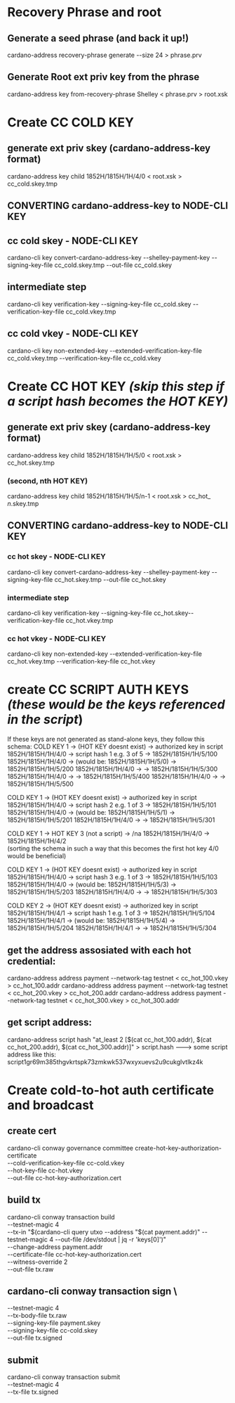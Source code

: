 
# Recovery Phrase and root



## Generate a seed phrase (and back it up!)
cardano-address recovery-phrase generate --size 24 > phrase.prv

## Generate Root ext priv key from the phrase
cardano-address key from-recovery-phrase Shelley < phrase.prv > root.xsk



# Create CC COLD KEY


## generate ext priv skey (cardano-address-key format)
cardano-address key child 1852H/1815H/1H/4/0  < root.xsk > cc_cold.skey.tmp


## CONVERTING cardano-address-key to NODE-CLI KEY

## cc cold skey - NODE-CLI KEY
cardano-cli key convert-cardano-address-key --shelley-payment-key --signing-key-file cc_cold.skey.tmp --out-file cc_cold.skey

## intermediate step
cardano-cli key verification-key --signing-key-file  cc_cold.skey --verification-key-file cc_cold.vkey.tmp

## cc cold vkey - NODE-CLI KEY
cardano-cli key non-extended-key --extended-verification-key-file cc_cold.vkey.tmp --verification-key-file cc_cold.vkey




# Create CC HOT KEY *(skip this step if a script hash becomes the HOT KEY)*



## generate ext priv skey (cardano-address-key format)
cardano-address key child 1852H/1815H/1H/5/0  < root.xsk > cc_hot.skey.tmp

### (second, nth HOT KEY)
cardano-address key child 1852H/1815H/1H/5/n-1  < root.xsk > cc_hot_ *n*.skey.tmp


## CONVERTING cardano-address-key to NODE-CLI KEY

### cc hot skey - NODE-CLI KEY
cardano-cli key convert-cardano-address-key --shelley-payment-key --signing-key-file cc_hot.skey.tmp --out-file cc_hot.skey

### intermediate step
cardano-cli key verification-key --signing-key-file  cc_hot.skey--verification-key-file cc_hot.vkey.tmp

### cc hot vkey - NODE-CLI KEY
cardano-cli key non-extended-key --extended-verification-key-file cc_hot.vkey.tmp --verification-key-file cc_hot.vkey



# create CC SCRIPT AUTH KEYS *(these would be the keys referenced in the script*)


If these keys are not generated as stand-alone keys, they follow this schema: 
COLD KEY 1           -> (HOT KEY doesnt exist)          -> authorized key in script
1852H/1815H/1H/4/0   -> script hash 1 e.g. 3 of 5       -> 1852H/1815H/1H/5/100
1852H/1815H/1H/4/0   -> (would be: 1852H/1815H/1H/5/0)  -> 1852H/1815H/1H/5/200
1852H/1815H/1H/4/0   ->                                 -> 1852H/1815H/1H/5/300
1852H/1815H/1H/4/0   ->                                 -> 1852H/1815H/1H/5/400
1852H/1815H/1H/4/0   ->                                 -> 1852H/1815H/1H/5/500

COLD KEY 1           -> (HOT KEY doesnt exist)          -> authorized key in script
1852H/1815H/1H/4/0   -> script hash 2 e.g. 1 of 3       -> 1852H/1815H/1H/5/101
1852H/1815H/1H/4/0   -> (would be: 1852H/1815H/1H/5/1)  -> 1852H/1815H/1H/5/201
1852H/1815H/1H/4/0   ->                                 -> 1852H/1815H/1H/5/301

COLD KEY 1           -> HOT KEY 3 (not a script)  -> /na
1852H/1815H/1H/4/0   -> 1852H/1815H/1H/4/2        
(sorting the schema in such a way that this becomes the first hot key 4/0 would be beneficial)

COLD KEY 1           -> (HOT KEY doesnt exist)          -> authorized key in script
1852H/1815H/1H/4/0   -> script hash 3 e.g. 1 of 3       -> 1852H/1815H/1H/5/103
1852H/1815H/1H/4/0   -> (would be: 1852H/1815H/1H/5/3)  -> 1852H/1815H/1H/5/203
1852H/1815H/1H/4/0   ->                                 -> 1852H/1815H/1H/5/303

COLD KEY 2           -> (HOT KEY doesnt exist)          -> authorized key in script
1852H/1815H/1H/4/1   -> script hash 1 e.g. 1 of 3       -> 1852H/1815H/1H/5/104
1852H/1815H/1H/4/1   -> (would be: 1852H/1815H/1H/5/4)  -> 1852H/1815H/1H/5/204
1852H/1815H/1H/4/1   ->                                 -> 1852H/1815H/1H/5/304



## get the address assosiated with each hot credential:
cardano-address address payment --network-tag testnet < cc_hot_100.vkey > cc_hot_100.addr
cardano-address address payment --network-tag testnet < cc_hot_200.vkey > cc_hot_200.addr
cardano-address address payment --network-tag testnet < cc_hot_300.vkey > cc_hot_300.addr

## get script address:
cardano-address script hash "at_least 2 [$(cat cc_hot_100.addr), $(cat cc_hot_200.addr), $(cat cc_hot_300.addr)]" > script.hash
---> some script address like this: script1gr69m385thgvkrtspk73zmkwk537wxyxuevs2u9cukglvtlkz4k




# Create cold-to-hot auth certificate and broadcast


## create cert
cardano-cli conway governance committee create-hot-key-authorization-certificate \
    --cold-verification-key-file cc-cold.vkey \
    --hot-key-file cc-hot.vkey \
    --out-file cc-hot-key-authorization.cert

## build tx
cardano-cli conway transaction build \
  --testnet-magic 4 \
  --tx-in "$(cardano-cli query utxo --address "$(cat payment.addr)" --testnet-magic 4 --out-file /dev/stdout | jq -r 'keys[0]')" \
  --change-address payment.addr \
  --certificate-file cc-hot-key-authorization.cert \
  --witness-override 2 \
  --out-file tx.raw

## cardano-cli conway transaction sign \
  --testnet-magic 4 \
  --tx-body-file tx.raw \
  --signing-key-file payment.skey \
  --signing-key-file cc-cold.skey \
  --out-file tx.signed

  ## submit
  cardano-cli conway transaction submit \
  --testnet-magic 4 \
  --tx-file tx.signed
